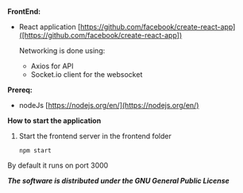 **FrontEnd:**

  - React application
    [https://github.com/facebook/create-react-app]([https://github.com/facebook/create-react-app])
    
    Networking is done using:
    - Axios for API
    - Socket.io client for the websocket

**Prereq:**

- nodeJs [https://nodejs.org/en/](https://nodejs.org/en/)

**How to start the application**

1) Start the frontend server in the frontend folder

	`npm start`

By default it runs on port 3000   

***The software is distributed under the GNU General Public License***